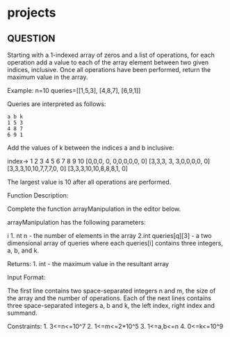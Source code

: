 # projects

## QUESTION ##

Starting with a 1-indexed array of zeros and a list of operations, for each operation add a value to each of the array element between two given indices, inclusive. Once all operations have been performed, return the maximum value in the array.

Example:
n=10
queries=[[1,5,3], [4,8,7], [6,9,1]]

Queries are interpreted as follows:

    a b k
    1 5 3
    4 8 7
    6 9 1

Add the values of k between the indices a and b inclusive:

index->	 1 2 3  4  5 6 7 8 9 10
	[0,0,0, 0, 0,0,0,0,0, 0]
	[3,3,3, 3, 3,0,0,0,0, 0]
	[3,3,3,10,10,7,7,7,0, 0]
	[3,3,3,10,10,8,8,8,1, 0]

The largest value is 10 after all operations are performed.


Function Description:

Complete the function arrayManipulation in the editor below.

arrayManipulation has the following parameters:

i   1. nt n - the number of elements in the array
    2.int queries[q][3] - a two dimensional array of queries where each queries[i] contains three integers, a, b, and k.

Returns:
     1. int - the maximum value in the resultant array


Input Format:

The first line contains two space-separated integers n and m, the size of the array and the number of operations.
Each of the next  lines contains three space-separated integers a, b and k, the left index, right index and summand.


Constraints:
    1.  3<=n<=10^7
    2.  1<=m<=2*10^5
    3.  1<=a,b<=n
    4.  0<=k<=10^9
